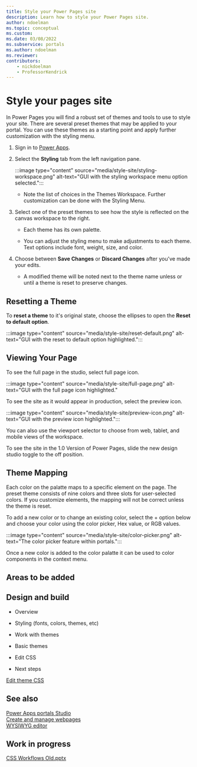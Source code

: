 ```yaml
---
title: Style your Power Pages site
description: Learn how to style your Power Pages site.
author: ndoelman
ms.topic: conceptual
ms.custom: 
ms.date: 03/08/2022
ms.subservice: portals
ms.author: ndoelman 
ms.reviewer: 
contributors:
    - nickdoelman
    - ProfessorKendrick
---
```


# Style your pages site

In Power Pages you will find a robust set of themes and tools to use to style your site. There are several preset themes that may be applied to your portal.  You can use these themes as a starting point and apply further customization with the styling menu.

1. Sign in to [Power Apps](https://make.powerapps.com/).

1. Select the **Styling** tab from the left navigation pane.

    :::image type="content" source="media/style-site/styling-workspace.png" alt-text="GUI with the styling workspace menu option selected.":::

    - Note the list of choices in the Themes Workspace. Further customization can be done with the Styling Menu.

1. Select one of the preset themes to see how the style is reflected on the canvas workspace to the right.

    - Each theme has its own palette.

    - You can adjust the styling menu to make adjustments to each theme. Text options include font, weight, size, and color.

1. Choose between **Save Changes** or **Discard Changes** after you've made your edits.

    - A modified theme will be noted next to the theme name unless or until a theme is reset to preserve changes.

## Resetting a Theme

To **reset a theme** to it's original state, choose the ellipses to open the **Reset to default option**.

:::image type="content" source="media/style-site/reset-default.png" alt-text="GUI with the reset to default option highlighted.":::

## Viewing Your Page

To see the full page in the studio, select full page icon.

:::image type="content" source="media/style-site/full-page.png" alt-text="GUI with the full page icon highlighted."

To see the site as it would appear in production, select the preview icon.

:::image type="content" source="media/style-site/preview-icon.png" alt-text="GUI with the preview icon highlighted.":::

You can also use the viewport selector to choose from web, tablet, and mobile views of the workspace.  

To see the site in the 1.0 Version of Power Pages, slide the new design studio toggle to the off position.

## Theme Mapping

Each color on the palatte maps to a specific element on the page.  The preset theme consists of nine colors and three slots for user-selected colors.  If you customize elements, the mapping will not be correct unless the theme is reset.  

To add a new color or to change an existing color, select the + option below and choose your color using the color picker, Hex value, or RGB values.

:::image type="content" source="media/style-site/color-picker.png" alt-text="The color picker feature within portals.":::

Once a new color is added to the color palatte it can be used to color components in the context menu.

## Areas to be added

## Design and build

- Overview

- Styling (fonts, colors, themes, etc)

- Work with themes

- Basic themes

- Edit CSS

- Next steps

[Edit theme CSS](https://github.com/MicrosoftDocs/powerapps-docs/blob/main/powerapps-docs/maker/portals/edit-css.md)

## See also

[Power Apps portals Studio](https://github.com/MicrosoftDocs/powerapps-docs/blob/main/powerapps-docs/maker/portals/portal-designer-anatomy.md)  
[Create and manage webpages](https://github.com/MicrosoftDocs/powerapps-docs/blob/main/powerapps-docs/maker/portals/create-manage-webpages.md)  
[WYSIWYG editor](https://github.com/MicrosoftDocs/powerapps-docs/blob/main/powerapps-docs/maker/portals/compose-page.md)

## Work in progress

[CSS Workflows Old.pptx](https://microsoft-my.sharepoint.com/:p:/p/robmoyer/ERC0givKHZpMnXTzajEyHwMBTwq8DuMFyQv9iECYaLQvwA?e=rhI7TT)




